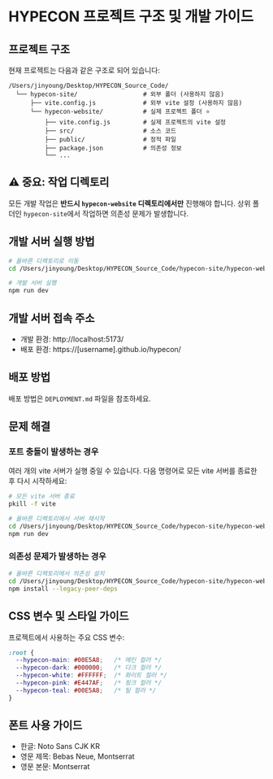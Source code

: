 # HYPECON 프로젝트 구조 및 개발 가이드

## 프로젝트 구조

현재 프로젝트는 다음과 같은 구조로 되어 있습니다:

```
/Users/jinyoung/Desktop/HYPECON_Source_Code/
  └── hypecon-site/                  # 외부 폴더 (사용하지 않음)
      ├── vite.config.js             # 외부 vite 설정 (사용하지 않음)
      └── hypecon-website/           # 실제 프로젝트 폴더 ⭐️
          ├── vite.config.js         # 실제 프로젝트의 vite 설정
          ├── src/                   # 소스 코드
          ├── public/                # 정적 파일
          ├── package.json           # 의존성 정보
          └── ...
```

## ⚠️ 중요: 작업 디렉토리

모든 개발 작업은 **반드시 `hypecon-website` 디렉토리에서만** 진행해야 합니다.
상위 폴더인 `hypecon-site`에서 작업하면 의존성 문제가 발생합니다.

## 개발 서버 실행 방법

```bash
# 올바른 디렉토리로 이동
cd /Users/jinyoung/Desktop/HYPECON_Source_Code/hypecon-site/hypecon-website

# 개발 서버 실행
npm run dev
```

## 개발 서버 접속 주소

- 개발 환경: http://localhost:5173/
- 배포 환경: https://[username].github.io/hypecon/

## 배포 방법

배포 방법은 `DEPLOYMENT.md` 파일을 참조하세요.

## 문제 해결

### 포트 충돌이 발생하는 경우

여러 개의 vite 서버가 실행 중일 수 있습니다. 다음 명령어로 모든 vite 서버를 종료한 후 다시 시작하세요:

```bash
# 모든 vite 서버 종료
pkill -f vite

# 올바른 디렉토리에서 서버 재시작
cd /Users/jinyoung/Desktop/HYPECON_Source_Code/hypecon-site/hypecon-website
npm run dev
```

### 의존성 문제가 발생하는 경우

```bash
# 올바른 디렉토리에서 의존성 설치
cd /Users/jinyoung/Desktop/HYPECON_Source_Code/hypecon-site/hypecon-website
npm install --legacy-peer-deps
```

## CSS 변수 및 스타일 가이드

프로젝트에서 사용하는 주요 CSS 변수:

```css
:root {
  --hypecon-main: #00E5A8;   /* 메인 컬러 */
  --hypecon-dark: #000000;   /* 다크 컬러 */
  --hypecon-white: #FFFFFF;  /* 화이트 컬러 */
  --hypecon-pink: #E447AF;   /* 핑크 컬러 */
  --hypecon-teal: #00E5A8;   /* 틸 컬러 */
}
```

## 폰트 사용 가이드

- 한글: Noto Sans CJK KR
- 영문 제목: Bebas Neue, Montserrat
- 영문 본문: Montserrat 